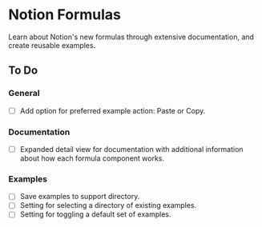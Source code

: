 # Notion Formulas

Learn about Notion's new formulas through extensive documentation, and create reusable examples.

## To Do

### General

- [ ] Add option for preferred example action: Paste or Copy.

### Documentation

- [ ] Expanded detail view for documentation with additional information about how each formula component works.

### Examples

- [ ] Save examples to support directory.
- [ ] Setting for selecting a directory of existing examples.
- [ ] Setting for toggling a default set of examples.